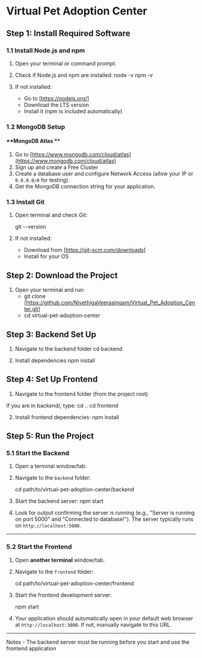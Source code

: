 #  Virtual Pet Adoption Center 

##  Step 1: Install Required Software

### 1.1 Install Node.js and npm

1.  Open your terminal or command prompt.
2.  Check if Node.js and npm are installed:
    node -v
    npm -v
    
3.  If not installed:
    *   Go to [https://nodejs.org/]
    *   Download the LTS version
    *   Install it (npm is included automatically)


### 1.2 MongoDB Setup

####  **MongoDB Atlas **

1.  Go to [https://www.mongodb.com/cloud/atlas](https://www.mongodb.com/cloud/atlas)
2.  Sign up and create a Free Cluster
3.  Create a database user and configure Network Access (allow your IP or `0.0.0.0/0` for testing).
4.  Get the MongoDB connection string for your application.


###  1.3 Install Git

1.  Open terminal and check Git:
    
    git --version
   
2.  If not installed:
    *   Download from [https://git-scm.com/downloads]
    *   Install for your OS


## Step 2: Download the Project

1.  Open your terminal and run:
    * git clone [https://github.com/NivethigaVeerasingam/Virtual_Pet_Adoption_Center.git]
    * cd virtual-pet-adoption-center
   

## Step 3: Backend Set Up

1.  Navigate to the backend folder
    cd backend
    
2.  Install dependencies
    npm install
    

##  Step 4: Set Up Frontend

1.  Navigate to the frontend folder (from the project root)
   
   If you are in backend/, type: cd ..
    cd frontend
   
2.  Install frontend dependencies:
    npm install
    

##  Step 5: Run the Project

###  5.1 Start the Backend

1.  Open a terminal window/tab.
2.  Navigate to the `backend` folder:
    
    cd path/to/virtual-pet-adoption-center/backend
   
3.  Start the backend server:
        npm start
   
4.  Look for output confirming the server is running (e.g., "Server is running on port 5000" and "Connected to database!"). The server typically runs on `http://localhost:5000`.

---

###  5.2 Start the Frontend

1.  Open **another terminal** window/tab.
2.  Navigate to the `frontend` folder:
    
    cd path/to/virtual-pet-adoption-center/frontend
    
3.  Start the frontend development server:
    
    npm start
    
4.  Your application should automatically open in your default web browser at `http://localhost:3000`. If not, manually navigate to this URL.

---

Notes - The backend server must be running before you start and use the frontend application

